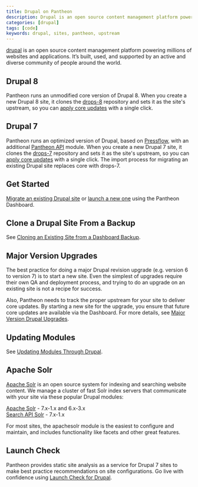 ```yaml
---
title: Drupal on Pantheon
description: Drupal is an open source content management platform powering millions of websites and applications.
categories: [drupal]
tags: [code]
keywords: drupal, sites, pantheon, upstream
---
```


[drupal](https://www.drupal.org) is an open source content management platform powering millions of websites and applications. It’s built, used, and supported by an active and diverse community of people around the world.

## Drupal 8
Pantheon runs an unmodified core version of Drupal 8. When you create a new Drupal 8 site, it clones the [drops-8](https://github.com/pantheon-systems/drops-8) repository and sets it as the site's upstream, so you can [apply core updates](/docs/upstream-updates/) with a single click.

## Drupal 7
Pantheon runs an optimized version of Drupal, based on [Pressflow](https://github.com/pressflow/7), with an additional [Pantheon API](/docs/pantheon_api-module/) module. When you create a new Drupal 7 site, it clones the [drops-7](https://github.com/pantheon-systems/drops-7) repository and sets it as the site's upstream, so you can [apply core updates](/docs/upstream-updates/) with a single click. The import process for migrating an existing Drupal site replaces core with drops-7.

## Get Started
[Migrate an existing Drupal site](/docs/migrate) or [launch a new one](/docs/getting-started/) using the Pantheon Dashboard.

## Clone a Drupal Site From a Backup
See [Cloning an Existing Site from a Dashboard Backup](/docs/clone-new-site-backups/).

## Major Version Upgrades
The best practice for doing a major Drupal revision upgrade (e.g. version 6 to version 7) is to start a new site. Even the simplest of upgrades require their own QA and deployment process, and trying to do an upgrade on an existing site is not a recipe for success.

Also, Pantheon needs to track the proper upstream for your site to deliver core updates. By starting a new site for the upgrade, you ensure that future core updates are available via the Dashboard. For more details, see [Major Version Drupal Upgrades](/docs/drupal-updates/).

## Updating Modules
See [Updating Modules Through Drupal](/docs/drupal-module-updates/).

## Apache Solr
[Apache Solr](/docs/solr/) is an open source system for indexing and searching website content. We manage a cluster of fast Solr index servers that communicate with your site via these popular Drupal modules:

​[Apache Solr](https://drupal.org/project/apachesolr) - 7.x-1.x and 6.x-3.x  
[Search API Solr](https://drupal.org/project/search_api_solr) - 7.x-1.x

For most sites, the apachesolr module is the easiest to configure and maintain, and includes functionality like facets and other great features.

## Launch Check

Pantheon provides static site analysis as a service for Drupal 7 sites to make best practice recommendations on site configurations. Go live with confidence using [Launch Check for Drupal](/docs/drupal-launch-check/).
